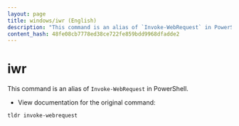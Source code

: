 ```yaml
---
layout: page
title: windows/iwr (English)
description: "This command is an alias of `Invoke-WebRequest` in PowerShell."
content_hash: 48fe08cb7778ed38ce722fe859bdd9968dfadde2
---
```

# iwr

This command is an alias of `Invoke-WebRequest` in PowerShell.

- View documentation for the original command:

`tldr invoke-webrequest`
